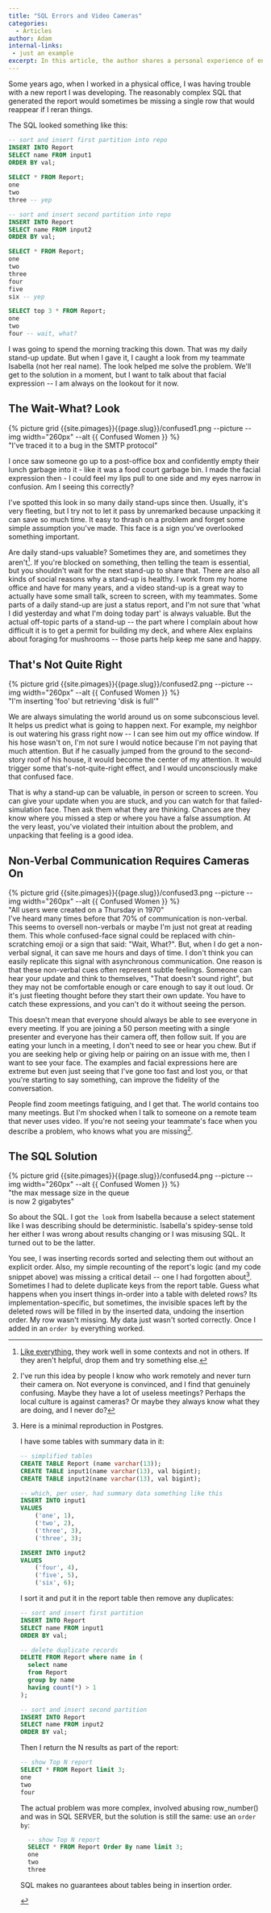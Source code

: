 ```yaml
---
title: "SQL Errors and Video Cameras"
categories:
  - Articles
author: Adam
internal-links:
 - just an example
excerpt: In this article, the author shares a personal experience of encountering a SQL error and how a non-verbal cue from a teammate helped them solve the problem. They discuss the value of non-verbal communication in remote work and the importance of using video cameras during meetings. The article also provides a solution to the SQL issue and highlights the significance of using an "order by" statement.
---
```

<div class="narrow-code">

Some years ago, when I worked in a physical office, I was having trouble with a new report I was developing. The reasonably complex SQL that generated the report would sometimes be missing a single row that would reappear if I reran things.

The SQL looked something like this:

``` sql
-- sort and insert first partition into repo
INSERT INTO Report
SELECT name FROM input1 
ORDER BY val;
 
SELECT * FROM Report;
one
two
three -- yep

-- sort and insert second partition into repo
INSERT INTO Report
SELECT name FROM input2 
ORDER BY val;

SELECT * FROM Report;
one
two
three
four 
five 
six -- yep

SELECT top 3 * FROM Report;
one
two
four -- wait, what?

```

I was going to spend the morning tracking this down. That was my daily stand-up update. But when I gave it, I caught a look from my teammate Isabella (not her real name). The look helped me solve the problem. We'll get to the solution in a moment, but I want to talk about that facial expression -- I am always on the lookout for it now.

## The Wait-What? Look

<div class="align-right">
 {% picture grid {{site.pimages}}{{page.slug}}/confused1.png --picture --img width="260px" --alt {{ Confused Women }} %}
<figcaption>"I've traced it to a bug in the SMTP protocol"</figcaption>
</div>

I once saw someone go up to a post-office box and confidently empty their lunch garbage into it - like it was a food court garbage bin. I made the facial expression then - I could feel my lips pull to one side and my eyes narrow in confusion. Am I seeing this correctly?

I've spotted this look in so many daily stand-ups since then. Usually, it's very fleeting, but I try not to let it pass by unremarked because unpacking it can save so much time. It easy to thrash on a problem and forget some simple assumption you've made. This face is a sign you've overlooked something important.

Are daily stand-ups valuable? Sometimes they are, and sometimes they aren't[^1]. If you're blocked on something, then telling the team is essential, but you shouldn't wait for the next stand-up to share that. There are also all kinds of social reasons why a stand-up is healthy. I work from my home office and have for many years, and a video stand-up is a great way to actually have some small talk, screen to screen, with my teammates. Some parts of a daily stand-up are just a status report, and I'm not sure that 'what I did yesterday and what I'm doing today part' is always valuable. But the actual off-topic parts of a stand-up -- the part where I complain about how difficult it is to get a permit for building my deck, and where Alex explains about foraging for mushrooms -- those parts help keep me sane and happy.

## That's Not Quite Right

<div class="align-left">
 {% picture grid {{site.pimages}}{{page.slug}}/confused2.png --picture --img width="260px" --alt {{ Confused Women }} %}
<figcaption>"I'm inserting 'foo' but retrieving 'disk is full'"</figcaption>
</div>

We are always simulating the world around us on some subconscious level. It helps us predict what is going to happen next. For example, my neighbor is out watering his grass right now -- I can see him out my office window. If his hose wasn't on, I'm not sure I would notice because I'm not paying that much attention. But if he casually jumped from the ground to the second-story roof of his house, it would become the center of my attention. It would trigger some that's-not-quite-right effect, and I would unconsciously make that confused face.

That is why a stand-up can be valuable, in person or screen to screen. You can give your update when you are stuck, and you can watch for that failed-simulation face. Then ask them what they are thinking. Chances are they know where you missed a step or where you have a false assumption. At the very least, you've violated their intuition about the problem, and unpacking that feeling is a good idea.

## Non-Verbal Communication Requires Cameras On

<div class="align-right">
 {% picture grid {{site.pimages}}{{page.slug}}/confused3.png --picture --img width="260px" --alt {{ Confused Women }} %}
<figcaption>"All users were created on a Thursday in 1970"</figcaption>
</div>
I've heard many times before that 70% of communication is non-verbal. This seems to oversell non-verbals or maybe I'm just not great at reading them. This whole confused-face signal could be replaced with chin-scratching emoji or a sign that said: "Wait, What?". But, when I do get a non-verbal signal, it can save me hours and days of time. I don't think you can easily replicate this signal with asynchronous communication. One reason is that these non-verbal cues often represent subtle feelings. Someone can hear your update and think to themselves, "That doesn't sound right", but they may not be comfortable enough or care enough to say it out loud. Or it's just fleeting thought before they start their own update. You have to catch these expressions, and you can't do it without seeing the person.

This doesn't mean that everyone should always be able to see everyone in every meeting. If you are joining a 50 person meeting with a single presenter and everyone has their camera off, then follow suit. If you are eating your lunch in a meeting, I don't need to see or hear you chew. But if you are seeking help or giving help or pairing on an issue with me, then I want to see your face. The examples and facial expressions here are extreme but even just seeing that I've gone too fast and lost you, or that you're starting to say something, can improve the fidelity of the conversation.

People find zoom meetings fatiguing, and I get that. The world contains too many meetings. But I'm shocked when I talk to someone on a remote team that never uses video. If you're not seeing your teammate's face when you describe a problem, who knows what you are missing[^2].

## The SQL Solution

<div class="align-left">
 {% picture grid {{site.pimages}}{{page.slug}}/confused4.png --picture --img width="260px" --alt {{ Confused Women }} %}
<figcaption>"the max message size in the queue<br/> is now 2 gigabytes"</figcaption>
</div>

So about the SQL. I got `the look` from Isabella because a select statement like I was describing should be deterministic. Isabella's spidey-sense told her either I was wrong about results changing or I was misusing SQL. It turned out to be the latter.  

You see, I was inserting records sorted and selecting them out without an explicit order. Also, my simple recounting of the report's logic (and my code snippet above) was missing a critical detail -- one I had forgotten about[^3]. Sometimes I had to delete duplicate keys from the report table. Guess what happens when you insert things in-order into a table with deleted rows? Its implementation-specific, but sometimes, the invisible spaces left by the deleted rows will be filled in by the inserted data, undoing the insertion order. My row wasn't missing. My data just wasn't sorted correctly. Once I added in an `order by` everything worked.

</div>
<!-- markdownlint-disable MD046 -->

[^1]: [Like everything](/blog/thought-leaders/), they work well in some contexts and not in others. If they aren't helpful, drop them and try something else.
[^2]: I've run this idea by people I know who work remotely and never turn their camera on. Not everyone is convinced, and I find that genuinely confusing. Maybe they have a lot of useless meetings? Perhaps the local culture is against cameras? Or maybe they always know what they are doing, and I never do?
[^3]: Here is a minimal reproduction in Postgres.
      <div class="narrow-code">

      I have some tables with summary data in it:
    

      ``` sql
      -- simplified tables
      CREATE TABLE Report (name varchar(13));
      CREATE TABLE input1(name varchar(13), val bigint);
      CREATE TABLE input2(name varchar(13), val bigint);

      -- which, per user, had summary data something like this
      INSERT INTO input1
      VALUES
          ('one', 1),
          ('two', 2),
          ('three', 3),
          ('three', 3);

      INSERT INTO input2
      VALUES
          ('four', 4),
          ('five', 5),
          ('six', 6);
      ```      
     
     I sort it and put it in the report table then remove any duplicates:

      ``` sql
      -- sort and insert first partition
      INSERT INTO Report
      SELECT name FROM input1 
      ORDER BY val;
      
      -- delete duplicate records 
      DELETE FROM Report where name in ( 
        select name
        from Report 
        group by name 
        having count(*) > 1
      );

      -- sort and insert second partition
      INSERT INTO Report
      SELECT name FROM input2 
      ORDER BY val;
      ```

      Then I return the N results as part of the report:

      ``` sql
      -- show Top N report
      SELECT * FROM Report limit 3;
      one
      two
      four
      ```

      The actual problem was more complex, involved abusing row_number() and was in SQL SERVER, but the solution is still the same: use an `order by`:

    ``` sql
      -- show Top N report
      SELECT * FROM Report Order By name limit 3;
      one
      two
      three
      ```      
      SQL makes no guarantees about tables being in insertion order. 
      <!-- markdownlint-enable MD046 -->
      </div>

